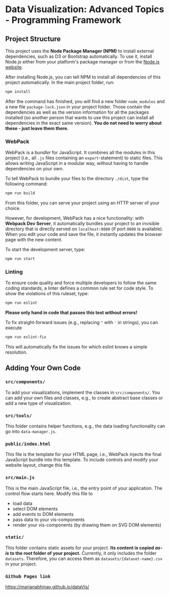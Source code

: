 # Data Visualization: Advanced Topics - Programming Framework

## Project Structure

This project uses the __Node Package Manager (NPM)__  to install external dependencies, such as D3 or Bootstrap automatically.
To use it, install Node.js either from your platform's package manager or from the [Node.js website](https://nodejs.org/).

After installing Node.js, you can tell NPM to install all dependencies of this project automatically.
In the main project folder, run:
```bash
npm install
```

After the command has finished, you will find a new folder `node_modules` and a new file `package-lock.json` in your project folder.
Those contain the dependencies as well as the version information for all the packages installed (so another person that wants to use this project can install all dependencies in the exact same version).
__You do not need to worry about these - just leave them there.__

### WebPack

WebPack is a _bundler_ for JavaScript.
It combines all the modules in this project (i.e., all `.js` files containing an `export`-statement) to static files.
This allows writing JavaScript in a modular way, without having to handle dependencies on your own.

To tell WebPack to bundle your files to the directory `./dist`, type the following command:
```bash
npm run build
```

From this folder, you can serve your project using an HTTP server of your choice.

However, for development, WebPack has a nice functionality: with __Webpack Dev Server__, it automatically bundles your project to an invisible directory that is directly served on `localhost:8080` (if port `8080` is available).
When you edit your code and save the file, it instantly updates the browser page with the new content.

To start the development server, type:
```bash
npm run start
```

### Linting

To ensure code quality and force multiple developers to follow the same coding standards, a linter defines a common rule set for code style.
To show the violations of this ruleset, type:
```bash
npm run eslint
```
__Please only hand in code that passes this test without errors!__

To fix straight-forward issues (e.g., replacing `"` with `'` in strings), you can execute
```bash
npm run eslint-fix
```
This will automatically fix the issues for which eslint knows a simple resolution.


## Adding Your Own Code

### `src/components/`

To add your visualizations, implement the classes in `src/components/`.
You can add your own files and classes, e.g., to create abstract base classes or add a new type of visualization.

### `src/tools/`

This folder contains helper functions, e.g., the data loading functionality can go into `data-manager.js`.

### `public/index.html`

This file is the template for your HTML page, i.e., WebPack injects the final JavaScript bundle into this template.
To include controls and modify your website layout, change this file.

### `src/main.js`

This is the main JavaScript file, i.e., the entry point of your application.
The control flow starts here.
Modify this file to
* load data
* select DOM elements
* add events to DOM elements
* pass data to your vis-components
* render your vis-components (by drawing them on SVG DOM elements)

### `static/`

This folder contains static assets for your project.
__Its content is copied _as-is_ to the root folder of your project.__
Currently, it only includes the folder `datasets`.
Therefore, you can access them as `datasets/{dataset-name}.csv` in your project.

### `Github Pages link`

https://marianabhinav.github.io/dataVis/